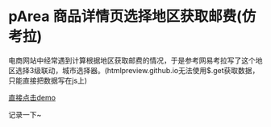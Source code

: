 # pArea 商品详情页选择地区获取邮费(仿考拉)

电商网站中经常遇到计算根据地区获取邮费的情况，于是参考网易考拉写了这个地区选择3级联动，城市选择器。(htmlpreview.github.io无法使用$.get获取数据，只能直接把数据写在js上)

[直接点击demo](http://htmlpreview.github.io/?https://github.com/ChenXiaoMian/demo/blob/master/pArea/index.html)

记录一下~